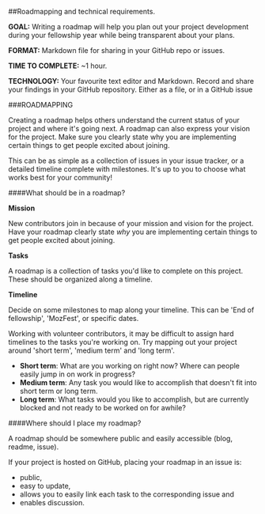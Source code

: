 ##Roadmapping and technical requirements.

**GOAL:** Writing a roadmap will help you plan out your project development during your fellowship year while being transparent about your plans.

**FORMAT:** Markdown file for sharing in your GitHub repo or issues.

**TIME TO COMPLETE:** ~1 hour.

**TECHNOLOGY:** Your favourite text editor and Markdown. Record and share your findings in your GitHub repository. Either as a file, or in a GitHub issue

###ROADMAPPING

Creating a roadmap helps others understand the current status of your project and where it's going next. A roadmap can also express your vision for the project. Make sure you clearly state why you are implementing certain things to get people excited about joining.

This can be as simple as a collection of issues in your issue tracker, or a detailed timeline complete with milestones. It's up to you to choose what works best for your community!

####What should be in a roadmap?

**Mission**

New contributors join in because of your mission and vision for the project. Have your roadmap clearly state *why* you are implementing certain things to get people excited about joining.

**Tasks**

A roadmap is a collection of tasks you'd like to complete on this project. These should be organized along a timeline.

**Timeline**

Decide on some milestones to map along your timeline. This can be 'End of fellowship', 'MozFest', or specific dates.

Working with volunteer contributors, it may be difficult to assign hard timelines to the tasks you're working on. Try mapping out your project around 'short term', 'medium term' and 'long term'.

* **Short term**: What are you working on right now? Where can people easily jump in on work in progress?
* **Medium term**: Any task you would like to accomplish that doesn't fit into short term or long term.
* **Long term**: What tasks would you like to accomplish, but are currently blocked and not ready to be worked on for awhile?

####Where should I place my roadmap?

A roadmap should be somewhere public and easily accessible (blog, readme, issue).

If your project is hosted on GitHub, placing your roadmap in an issue is:
* public,
* easy to update,
* allows you to easily link each task to the corresponding issue and
* enables discussion.
